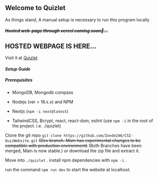 ## Welcome to Quizlet

As things stand, A manual setup is necessary to run this program locally

##### ~~Hosted web-page through vercel coming soon👀...~~



## HOSTED WEBPAGE IS HERE...

Visit it at [Quizlet](https://csi-quiz-website.vercel.app/)

#### _Setup Guide_

##### Prerequisites

- MongoDB, Mongodb compass

- Nodejs (ver > 18.x.x) and NPM

- Nextjs (```npm -i next@latest```)

- TailwindCSS, Bcrypt, react, react-dom, eslint (use ```npm -i``` in the root of the project. i.e. ./quizlet)

Clone the git repo ```git clone https://github.com/Zonde246/CSI-QuizWebsite.git``` ~~(Dev branch. Main has experimental changes to be compatible with production environment)~~ (Both Branches have been merged, Main is now stable.) or download the zip file and extract it.

Move into `./quizlet` . install npm dependencies with `npm -i` .

run the command ```npm run dev``` to start the website at localhost. 


